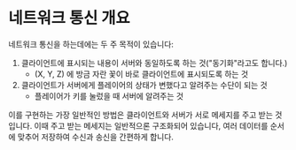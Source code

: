 네트워크 통신 개요
===================

네트워크 통신을 하는데에는 두 주 목적이 있습니다:

1. 클라이언트에 표시되는 내용이 서버와 동일하도록 하는 것("동기화"라고도 합니다.)
    - (X, Y, Z) 에 방금 자란 꽃이 바로 클라이언트에 표시되도록 하는 것
2. 클라이언트가 서버에게 플레이어의 상태가 변했다고 알려주는 수단이 되는 것
    - 플레이어가 키를 눌렀을 때 서버에 알려주는 것

이를 구현하는 가장 일반적인 방법은 클라이언트와 서버가 서로 메세지를 주고 받는 것입니다. 이때 주고 받는 메세지는 일반적으론 구조화되어 있습니다, 여러 데이터를 순서에 맞추어 저장하여 수신과 송신을 간편하게 합니다.
